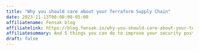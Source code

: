 ```yaml
---
title: "Why you should care about your Terraform Supply Chain"
date: 2023-11-13T00:00:00-05:00
affiliatename: Fensak blog
affiliatelink: https://blog.fensak.io/why-you-should-care-about-your-terraform-supply-chain-326f05eccba0
affiliatesummary: And 5 things you can do to improve your security posture
draft: false
---
```

